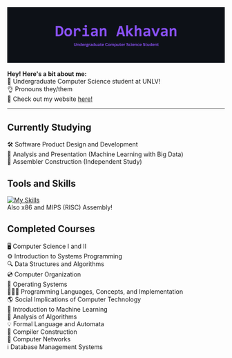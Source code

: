 <span align="center">
  <img src="header.png" alt="Header"/>
</span>

**Hey! Here's a bit about me:**
<br />
📜 Undergraduate Computer Science student at UNLV! <br />
👌 Pronouns they/them <br />
🐛 Check out my website [here!](https://www.dorianakhavan.dev)

---

## Currently Studying
🛠️ Software Product Design and Development <br />
🐍 Analysis and Presentation (Machine Learning with Big Data) <br />
💪 Assembler Construction (Independent Study) <br />

## Tools and Skills
[![My Skills](https://skillicons.dev/icons?i=unity,vscode,cpp,cs,python,linux,bash,html,css,ts)](https://skillicons.dev)
<br />
Also x86 and MIPS (RISC) Assembly!

## Completed Courses
🖥️ Computer Science I and II <br />
⚙ Introduction to Systems Programming <br />
🔍 Data Structures and Algorithms <br />
💿 Computer Organization <br />
💾 Operating Systems <br />
👨🏽‍💻 Programming Languages, Concepts, and Implementation <br />
🌎 Social Implications of Computer Technology <br />
🧠 Introduction to Machine Learning <br />
🎯 Analysis of Algorithms <br />
💡 Formal Language and Automata <br />
🧭 Compiler Construction <br />
🛜 Computer Networks <br />
ℹ️ Database Management Systems <br />

<!--
**omgdory/omgdory** is a ✨ _special_ ✨ repository because its `README.md` (this file) appears on your GitHub profile.

Here are some ideas to get you started:

- 🔭 I’m currently working on ...
- 🌱 I’m currently learning ...
- 👯 I’m looking to collaborate on ...
- 🤔 I’m looking for help with ...
- 💬 Ask me about ...
- 📫 How to reach me: ...
- 😄 Pronouns: ...
- ⚡ Fun fact: ...
-->
